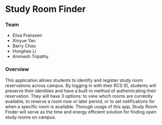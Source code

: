 # Study Room Finder
### Team
* Elisa Franssen
* Xinyue Yan
* Barry Chau
* Honghao Li
* Animesh Tripathy

### Overview
This application allows students to identify and register study room reservations across
campus. By logging in with their RCS ID, students will preserve their identities and have a built-in method
of authenticating their reservation. They will have 3 options: to view which rooms are currently available,
to reserve a room now or later period, or to set notifications for when a specific room is available. Through
usage of this app, Study Room Finder will serve as the time and energy efficient solution for finding open
study rooms on campus.

